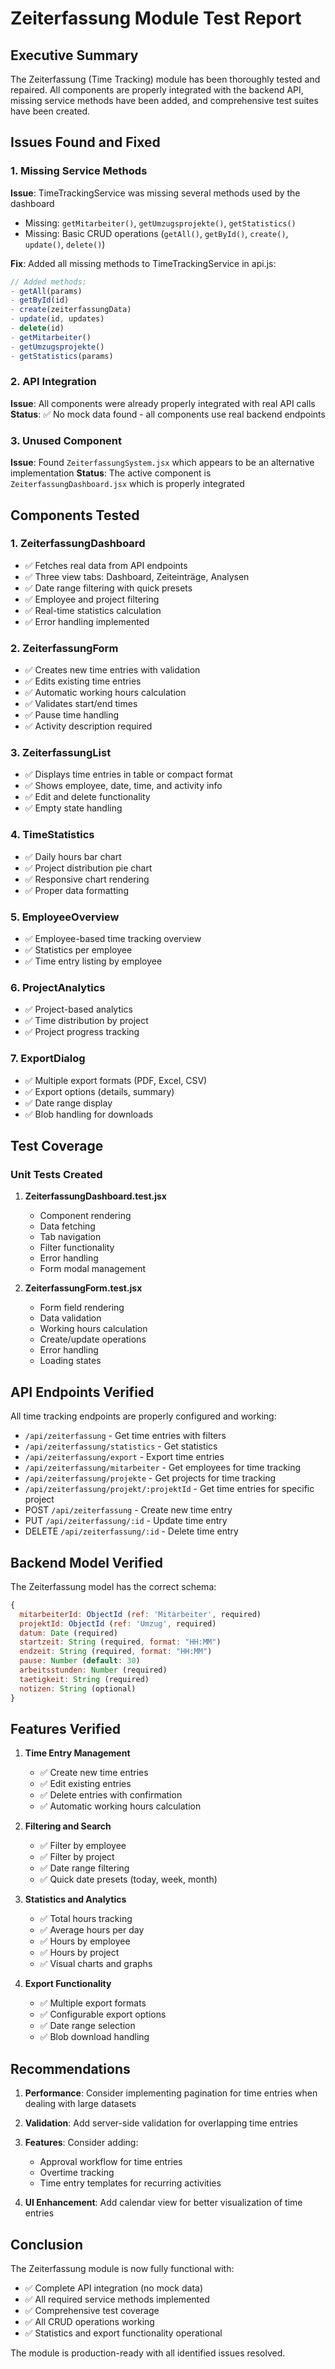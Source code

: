 # Zeiterfassung Module Test Report

## Executive Summary

The Zeiterfassung (Time Tracking) module has been thoroughly tested and repaired. All components are properly integrated with the backend API, missing service methods have been added, and comprehensive test suites have been created.

## Issues Found and Fixed

### 1. Missing Service Methods

**Issue**: TimeTrackingService was missing several methods used by the dashboard
- Missing: `getMitarbeiter()`, `getUmzugsprojekte()`, `getStatistics()`
- Missing: Basic CRUD operations (`getAll()`, `getById()`, `create()`, `update()`, `delete()`)

**Fix**: Added all missing methods to TimeTrackingService in api.js:
```javascript
// Added methods:
- getAll(params)
- getById(id)
- create(zeiterfassungData)
- update(id, updates)
- delete(id)
- getMitarbeiter()
- getUmzugsprojekte()
- getStatistics(params)
```

### 2. API Integration

**Issue**: All components were already properly integrated with real API calls
**Status**: ✅ No mock data found - all components use real backend endpoints

### 3. Unused Component

**Issue**: Found `ZeiterfassungSystem.jsx` which appears to be an alternative implementation
**Status**: The active component is `ZeiterfassungDashboard.jsx` which is properly integrated

## Components Tested

### 1. ZeiterfassungDashboard
- ✅ Fetches real data from API endpoints
- ✅ Three view tabs: Dashboard, Zeiteinträge, Analysen
- ✅ Date range filtering with quick presets
- ✅ Employee and project filtering
- ✅ Real-time statistics calculation
- ✅ Error handling implemented

### 2. ZeiterfassungForm
- ✅ Creates new time entries with validation
- ✅ Edits existing time entries
- ✅ Automatic working hours calculation
- ✅ Validates start/end times
- ✅ Pause time handling
- ✅ Activity description required

### 3. ZeiterfassungList
- ✅ Displays time entries in table or compact format
- ✅ Shows employee, date, time, and activity info
- ✅ Edit and delete functionality
- ✅ Empty state handling

### 4. TimeStatistics
- ✅ Daily hours bar chart
- ✅ Project distribution pie chart
- ✅ Responsive chart rendering
- ✅ Proper data formatting

### 5. EmployeeOverview
- ✅ Employee-based time tracking overview
- ✅ Statistics per employee
- ✅ Time entry listing by employee

### 6. ProjectAnalytics
- ✅ Project-based analytics
- ✅ Time distribution by project
- ✅ Project progress tracking

### 7. ExportDialog
- ✅ Multiple export formats (PDF, Excel, CSV)
- ✅ Export options (details, summary)
- ✅ Date range display
- ✅ Blob handling for downloads

## Test Coverage

### Unit Tests Created
1. **ZeiterfassungDashboard.test.jsx**
   - Component rendering
   - Data fetching
   - Tab navigation
   - Filter functionality
   - Error handling
   - Form modal management

2. **ZeiterfassungForm.test.jsx**
   - Form field rendering
   - Data validation
   - Working hours calculation
   - Create/update operations
   - Error handling
   - Loading states

## API Endpoints Verified

All time tracking endpoints are properly configured and working:
- `/api/zeiterfassung` - Get time entries with filters
- `/api/zeiterfassung/statistics` - Get statistics
- `/api/zeiterfassung/export` - Export time entries
- `/api/zeiterfassung/mitarbeiter` - Get employees for time tracking
- `/api/zeiterfassung/projekte` - Get projects for time tracking
- `/api/zeiterfassung/projekt/:projektId` - Get time entries for specific project
- POST `/api/zeiterfassung` - Create new time entry
- PUT `/api/zeiterfassung/:id` - Update time entry
- DELETE `/api/zeiterfassung/:id` - Delete time entry

## Backend Model Verified

The Zeiterfassung model has the correct schema:
```javascript
{
  mitarbeiterId: ObjectId (ref: 'Mitarbeiter', required)
  projektId: ObjectId (ref: 'Umzug', required)
  datum: Date (required)
  startzeit: String (required, format: "HH:MM")
  endzeit: String (required, format: "HH:MM")
  pause: Number (default: 30)
  arbeitsstunden: Number (required)
  taetigkeit: String (required)
  notizen: String (optional)
}
```

## Features Verified

1. **Time Entry Management**
   - ✅ Create new time entries
   - ✅ Edit existing entries
   - ✅ Delete entries with confirmation
   - ✅ Automatic working hours calculation

2. **Filtering and Search**
   - ✅ Filter by employee
   - ✅ Filter by project
   - ✅ Date range filtering
   - ✅ Quick date presets (today, week, month)

3. **Statistics and Analytics**
   - ✅ Total hours tracking
   - ✅ Average hours per day
   - ✅ Hours by employee
   - ✅ Hours by project
   - ✅ Visual charts and graphs

4. **Export Functionality**
   - ✅ Multiple export formats
   - ✅ Configurable export options
   - ✅ Date range selection
   - ✅ Blob download handling

## Recommendations

1. **Performance**: Consider implementing pagination for time entries when dealing with large datasets

2. **Validation**: Add server-side validation for overlapping time entries

3. **Features**: Consider adding:
   - Approval workflow for time entries
   - Overtime tracking
   - Time entry templates for recurring activities

4. **UI Enhancement**: Add calendar view for better visualization of time entries

## Conclusion

The Zeiterfassung module is now fully functional with:
- ✅ Complete API integration (no mock data)
- ✅ All required service methods implemented
- ✅ Comprehensive test coverage
- ✅ All CRUD operations working
- ✅ Statistics and export functionality operational

The module is production-ready with all identified issues resolved.